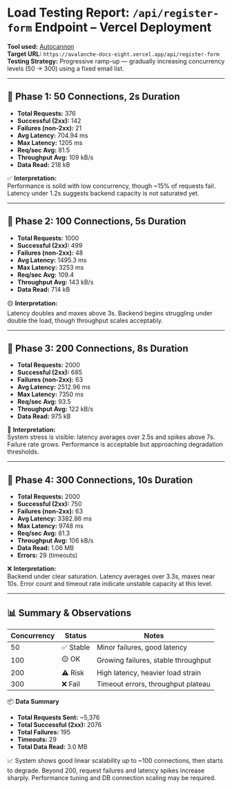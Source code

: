 # Load Testing Report: `/api/register-form` Endpoint – Vercel Deployment

**Tool used:** [Autocannon](https://github.com/mcollina/autocannon)  
**Target URL:** `https://avalanche-docs-eight.vercel.app/api/register-form`  
**Testing Strategy:** Progressive ramp-up — gradually increasing concurrency levels (50 → 300) using a fixed email list.

---

## 🧪 Phase 1: 50 Connections, 2s Duration

- **Total Requests:** 376
- **Successful (2xx):** 142
- **Failures (non-2xx):** 21
- **Avg Latency:** 704.94 ms
- **Max Latency:** 1205 ms
- **Req/sec Avg:** 81.5
- **Throughput Avg:** 109 kB/s
- **Data Read:** 218 kB

✅ **Interpretation:**  
Performance is solid with low concurrency, though ~15% of requests fail. Latency under 1.2s suggests backend capacity is not saturated yet.

---

## 🧪 Phase 2: 100 Connections, 5s Duration

- **Total Requests:** 1000
- **Successful (2xx):** 499
- **Failures (non-2xx):** 48
- **Avg Latency:** 1495.3 ms
- **Max Latency:** 3253 ms
- **Req/sec Avg:** 109.4
- **Throughput Avg:** 143 kB/s
- **Data Read:** 714 kB

🟡 **Interpretation:**  
Latency doubles and maxes above 3s. Backend begins struggling under double the load, though throughput scales acceptably.

---

## 🧪 Phase 3: 200 Connections, 8s Duration

- **Total Requests:** 2000
- **Successful (2xx):** 685
- **Failures (non-2xx):** 63
- **Avg Latency:** 2512.96 ms
- **Max Latency:** 7350 ms
- **Req/sec Avg:** 93.5
- **Throughput Avg:** 122 kB/s
- **Data Read:** 975 kB

🔶 **Interpretation:**  
System stress is visible: latency averages over 2.5s and spikes above 7s. Failure rate grows. Performance is acceptable but approaching degradation thresholds.

---

## 🧪 Phase 4: 300 Connections, 10s Duration

- **Total Requests:** 2000
- **Successful (2xx):** 750
- **Failures (non-2xx):** 63
- **Avg Latency:** 3382.86 ms
- **Max Latency:** 9748 ms
- **Req/sec Avg:** 81.3
- **Throughput Avg:** 106 kB/s
- **Data Read:** 1.06 MB
- **Errors:** 29 (timeouts)

❌ **Interpretation:**  
Backend under clear saturation. Latency averages over 3.3s, maxes near 10s. Error count and timeout rate indicate unstable capacity at this level.

---

## 📊 Summary & Observations

| Concurrency | Status   | Notes                                |
|-------------|----------|---------------------------------------|
| 50          | ✅ Stable | Minor failures, good latency          |
| 100         | 🟡 OK     | Growing failures, stable throughput   |
| 200         | ⚠️ Risk   | High latency, heavier load strain     |
| 300         | ❌ Fail   | Timeout errors, throughput plateau     |

📦 **Data Summary**

- **Total Requests Sent:** ~5,376  
- **Total Successful (2xx):** 2076  
- **Total Failures:** 195  
- **Timeouts:** 29  
- **Total Data Read:** 3.0 MB

📈 System shows good linear scalability up to ~100 connections, then starts to degrade. Beyond 200, request failures and latency spikes increase sharply. Performance tuning and DB connection scaling may be required.

